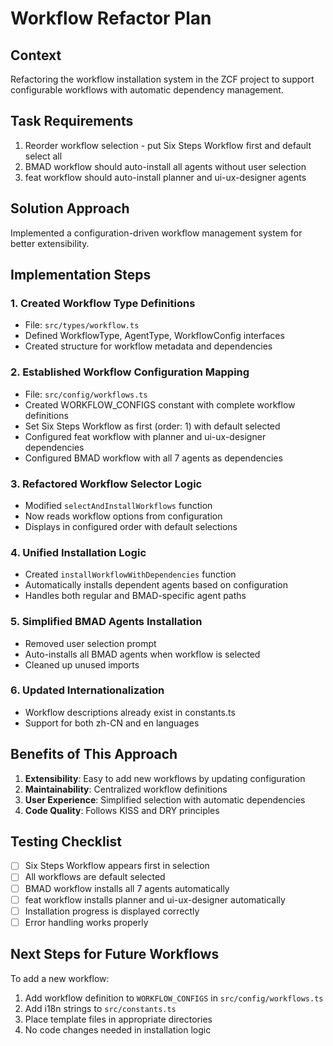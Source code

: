# Workflow Refactor Plan

## Context
Refactoring the workflow installation system in the ZCF project to support configurable workflows with automatic dependency management.

## Task Requirements
1. Reorder workflow selection - put Six Steps Workflow first and default select all
2. BMAD workflow should auto-install all agents without user selection
3. feat workflow should auto-install planner and ui-ux-designer agents

## Solution Approach
Implemented a configuration-driven workflow management system for better extensibility.

## Implementation Steps

### 1. Created Workflow Type Definitions
- File: `src/types/workflow.ts`
- Defined WorkflowType, AgentType, WorkflowConfig interfaces
- Created structure for workflow metadata and dependencies

### 2. Established Workflow Configuration Mapping
- File: `src/config/workflows.ts`
- Created WORKFLOW_CONFIGS constant with complete workflow definitions
- Set Six Steps Workflow as first (order: 1) with default selected
- Configured feat workflow with planner and ui-ux-designer dependencies
- Configured BMAD workflow with all 7 agents as dependencies

### 3. Refactored Workflow Selector Logic
- Modified `selectAndInstallWorkflows` function
- Now reads workflow options from configuration
- Displays in configured order with default selections

### 4. Unified Installation Logic
- Created `installWorkflowWithDependencies` function
- Automatically installs dependent agents based on configuration
- Handles both regular and BMAD-specific agent paths

### 5. Simplified BMAD Agents Installation
- Removed user selection prompt
- Auto-installs all BMAD agents when workflow is selected
- Cleaned up unused imports

### 6. Updated Internationalization
- Workflow descriptions already exist in constants.ts
- Support for both zh-CN and en languages

## Benefits of This Approach
1. **Extensibility**: Easy to add new workflows by updating configuration
2. **Maintainability**: Centralized workflow definitions
3. **User Experience**: Simplified selection with automatic dependencies
4. **Code Quality**: Follows KISS and DRY principles

## Testing Checklist
- [ ] Six Steps Workflow appears first in selection
- [ ] All workflows are default selected
- [ ] BMAD workflow installs all 7 agents automatically
- [ ] feat workflow installs planner and ui-ux-designer automatically
- [ ] Installation progress is displayed correctly
- [ ] Error handling works properly

## Next Steps for Future Workflows
To add a new workflow:
1. Add workflow definition to `WORKFLOW_CONFIGS` in `src/config/workflows.ts`
2. Add i18n strings to `src/constants.ts`
3. Place template files in appropriate directories
4. No code changes needed in installation logic